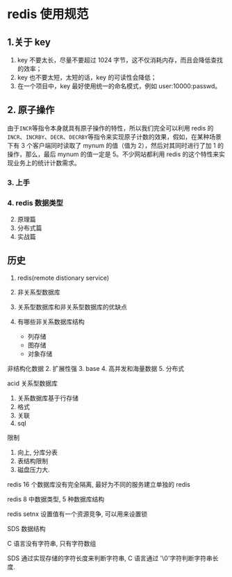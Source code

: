 # redis 使用规范

## 1.关于 key

1. key 不要太长，尽量不要超过 1024 字节，这不仅消耗内存，而且会降低查找的效率；
2. key 也不要太短，太短的话，key 的可读性会降低；
3. 在一个项目中，key 最好使用统一的命名模式，例如 user:10000:passwd。

## 2. 原子操作

由于`INCR`等指令本身就具有原子操作的特性，所以我们完全可以利用 redis 的`INCR`、`INCRBY`、`DECR`、`DECRBY`等指令来实现原子计数的效果，假如，在某种场景下有 3 个客户端同时读取了 mynum 的值（值为 2），然后对其同时进行了加 1 的操作，那么，最后 mynum 的值一定是 5。不少网站都利用 redis 的这个特性来实现业务上的统计计数需求。

### 3. 上手

### 4. redis 数据类型

2. 原理篇
3. 分布式篇
4. 实战篇

## 历史

1. redis(remote distionary service)

2. 非关系型数据库

3. 关系型数据库和非关系型数据库的优缺点
4. 有哪些非关系数据库结构

   - 列存储
   - 图存储
   - 对象存储

非结构化数据 2. 扩展性强 3. base 4. 高并发和海量数据 5. 分布式

acid
关系型数据库

1. 关系数据库基于行存储
2. 格式
3. 关联
4. sql

限制

1. 向上, 分库分表
2. 表结构限制
3. 磁盘压力大.

redis 16 个数据库没有完全隔离, 最好为不同的服务建立单独的 redis

redis 8 中数据类型, 5 种数据库结构

redis setnx 设置值有一个资源竞争, 可以用来设置锁

SDS 数据结构

C 语言没有字符串, 只有字符数组

SDS 通过实现存储的字符长度来判断字符串, C 语言通过 '\0'字符判断字符串长度.
